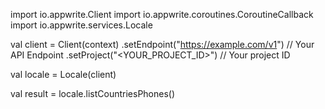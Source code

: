 import io.appwrite.Client
import io.appwrite.coroutines.CoroutineCallback
import io.appwrite.services.Locale

val client = Client(context)
    .setEndpoint("https://example.com/v1") // Your API Endpoint
    .setProject("<YOUR_PROJECT_ID>") // Your project ID

val locale = Locale(client)

val result = locale.listCountriesPhones()
